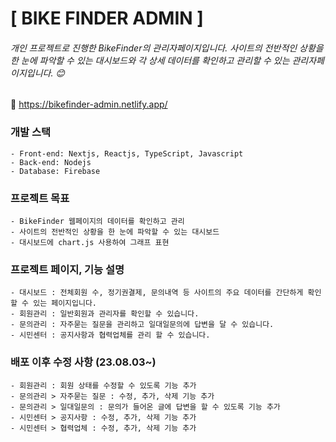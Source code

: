 
# [ BIKE FINDER ADMIN ]

###### 개인 프로젝트로 진행한 BikeFinder의 관리자페이지입니다. 사이트의 전반적인 상황을 한 눈에 파악할 수 있는 대시보드와 각 상세 데이터를 확인하고 관리할 수 있는 관리자페이지입니다. 😊

🔗 https://bikefinder-admin.netlify.app/

### 개발 스택
    - Front-end: Nextjs, Reactjs, TypeScript, Javascript
    - Back-end: Nodejs
    - Database: Firebase

### 프로젝트 목표
    - BikeFinder 웹페이지의 데이터를 확인하고 관리
    - 사이트의 전반적인 상황을 한 눈에 파악할 수 있는 대시보드
    - 대시보드에 chart.js 사용하여 그래프 표현

### 프로젝트 페이지, 기능 설명
    - 대시보드 : 전체회원 수, 정기권결제, 문의내역 등 사이트의 주요 데이터를 간단하게 확인할 수 있는 페이지입니다.
    - 회원관리 : 일반회원과 관리자를 확인할 수 있습니다.
    - 문의관리 : 자주묻는 질문을 관리하고 일대일문의에 답변을 달 수 있습니다.
    - 시민센터 : 공지사항과 협력업체를 관리 할 수 있습니다.

### 배포 이후 수정 사항 (23.08.03~)
    - 회원관리 : 회원 상태를 수정할 수 있도록 기능 추가
    - 문의관리 > 자주묻는 질문 : 수정, 추가, 삭제 기능 추가
    - 문의관리 > 일대일문의 : 문의가 들어온 글에 답변을 할 수 있도록 기능 추가
    - 시민센터 > 공지사항 : 수정, 추가, 삭제 기능 추가
    - 시민센터 > 협력업체 : 수정, 추가, 삭제 기능 추가

    
